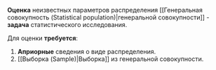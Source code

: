 **Оценка** неизвестных параметров распределения [[Генеральная совокупность (Statistical population)|генеральной совокупности]] - **задача** статистического исследования.

Для оценки **требуется**:

1. **Априорные** сведения о виде распределения.
2. [[Выборка (Sample)|Выборка]] из генеральной совокупности.